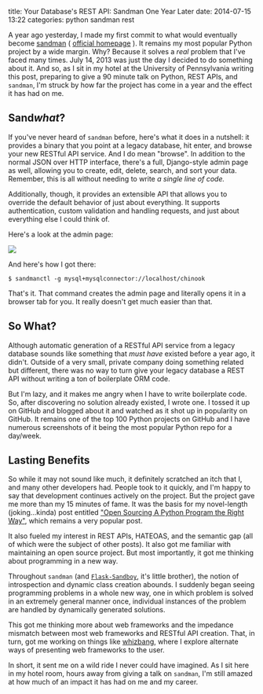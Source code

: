 title: Your Database's REST API: Sandman One Year Later
date: 2014-07-15 13:22
categories: python sandman rest

A year ago yesterday, I made my first commit to what would eventually become
[sandman](http://www.github.com/jeffknupp/sandman) ( [official homepage](http://www.sandman.io) ).
It remains my most popular Python project by a wide margin. Why? Because it solves
a *real* problem that I've faced many times. July 14, 2013 was just the day I
decided to do something about it. And so, as I sit in my hotel at the University
of Pennsylvania writing this post, preparing to give a 90 minute talk on Python,
REST APIs, and `sandman`, I'm struck by how far the project has come in a year
and the effect it has had on me.
<!--more-->

## Sand*what*?

If you've never heard of `sandman` before, here's what it does in a nutshell: it
provides a binary that you point at a legacy database, hit enter, and browse
your new RESTful API service. And I do mean "browse". In addition to the normal
JSON over HTTP interface, there's a full, Django-style admin page as well,
allowing you to create, edit, delete, search, and sort your data. Remember, this
is all without needing to write *a single line of code.*

Additionally, though, it provides an extensible API that allows you to override
the default behavior of just about everything. It supports authentication,
custom validation and handling requests, and just about everything else I could
think of.

Here's a look at the admin page:

<img src="/static/images/admin_tracks_improved.jpg">

And here's how I got there:

`$ sandmanctl -g mysql+mysqlconnector://localhost/chinook`

That's it. That command creates the admin page and literally opens it in a browser
tab for you. It really doesn't get much easier than that.

## So What?

Although automatic generation of a RESTful API service from a legacy database
sounds like something that *must have* existed before a year ago, it didn't.
Outside of a very small, private company doing something related but different,
there was no way to turn give your legacy database a REST API without writing a
ton of boilerplate ORM code.

But I'm lazy, and it makes me angry when I have to write boilerplate code. So,
after discovering no solution already existed, I wrote one. I tossed it up on
GitHub and blogged about it and watched as it shot up in popularity on GitHub.
It remains one of the top 100 Python projects on GitHub and I have numerous
screenshots of it being the most popular Python repo for a day/week.

## Lasting Benefits

So while it may not sound like much, it definitely scratched an itch that I, and
many other developers had. People took to it quickly, and I'm happy to say that
development continues actively on the project. But the project gave me more than
my 15 minutes of fame. It was the basis for my novel-length (joking...kinda)
post entitled ["Open Sourcing A Python Program the Right Way"](http://www.jeffknupp.com/blog/2013/08/16/open-sourcing-a-python-project-the-right-way/),
which remains a very popular post.

It also fueled my interest in REST APIs, HATEOAS, and the semantic gap (all of
which were the subject of other posts). It also got me familiar with maintaining
an open source project. But most importantly, it got me thinking about programming in
a new way.

Throughout `sandman` (and [`Flask-Sandboy`](http://www.github.com/jeffknupp/flask_sandboy), it's little brother),
the notion of introspection and dynamic class creation abounds. I suddenly began
seeing programming problems in a whole new way, one in which problem
is solved in an extremely general manner once, individual instances of the
problem are handled by dynamically generated solutions. 

This got me thinking more about web frameworks and the impedance mismatch between most web frameworks
and RESTful API creation. That, in turn, got me working on things like
[whizbang](http://www.github.com/jeffknupp/whizbang), where I explore alternate
ways of presenting web frameworks to the user.

In short, it sent me on a wild ride I never could have imagined. As I sit here
in my hotel room, hours away from giving a talk on `sandman`, I'm still amazed
at how much of an impact it has had on me and my career.
